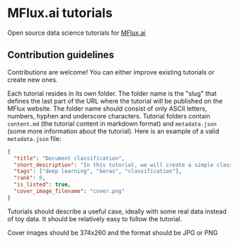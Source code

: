 # MFlux.ai tutorials

Open source data science tutorials for [MFlux.ai](https://www.mflux.ai/)

## Contribution guidelines

Contributions are welcome! You can either improve existing tutorials or create new ones.

Each tutorial resides in its own folder. The folder name is the "slug" that defines the last part of the URL where the tutorial will be published on the MFlux website. The folder name should consist of only ASCII letters, numbers, hyphen and underscore characters. Tutorial folders contain `content.md` (the tutorial content in markdown format) and `metadata.json` (some more information about the tutorial). Here is an example of a valid `metadata.json` file:

```json
{
  "title": "Document classification",
  "short_description": "In this tutorial, we will create a simple classifier model that can input video metadata and output a category prediction.",
  "tags": ["deep learning", "keras", "classification"],
  "rank": 0,
  "is_listed": true,
  "cover_image_filename": "cover.png"
}
```

Tutorials should describe a useful case, ideally with some real data instead of toy data. It should be relatively easy to follow the tutorial.

Cover images should be 374x260 and the format should be JPG or PNG
